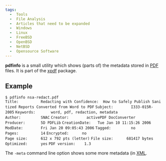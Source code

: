 ```yaml
---
tags:
  -  Tools 
  -  File Analysis
  -  Articles that need to be expanded
  -  Windows
  -  Linux
  -  FreeBSD
  -  OpenBSD
  -  NetBSD
  -  Opensource Software
---
```

**pdfinfo** is a small utility which shows (parts of) the metadata
stored in [PDF](pdf.md) files. It is part of the
[xpdf](xpdf.md) package.

## Example

`$ pdfinfo nsa-redact.pdf`
`Title:          Redacting with Confidence:  How to Safely Publish Sanitized Reports Converted from Word to PDF`
`Subject:        I333-015R-2005`
`Keywords:       word, pdf, redaction, metadata`
`Author:         SNAC`
`Creator:        activePDF DocConverter`
`Producer:       5D PDFLib`
`CreationDate:   Tue Jan 10 11:15:26 2006`
`ModDate:        Fri Jan 20 09:05:43 2006`
`Tagged:         no`
`Pages:          14`
`Encrypted:      no`
`Page size:      612 x 792 pts (letter)`
`File size:      681417 bytes`
`Optimized:      yes`
`PDF version:    1.3`

The `-meta` command line option shows some more metadata (in
[XML](xml.md).
